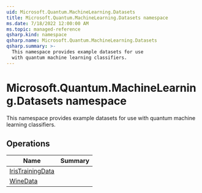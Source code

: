 ```yaml
---
uid: Microsoft.Quantum.MachineLearning.Datasets
title: Microsoft.Quantum.MachineLearning.Datasets namespace
ms.date: 7/18/2022 12:00:00 AM
ms.topic: managed-reference
qsharp.kind: namespace
qsharp.name: Microsoft.Quantum.MachineLearning.Datasets
qsharp.summary: >-
  This namespace provides example datasets for use
  with quantum machine learning classifiers.
---
```


# Microsoft.Quantum.MachineLearning.Datasets namespace

This namespace provides example datasets for use
with quantum machine learning classifiers.


<!-- summaries -->

## Operations

| Name | Summary |
|------|---------|
|[IrisTrainingData](xref:Microsoft.Quantum.MachineLearning.Datasets.IrisTrainingData) | |
|[WineData](xref:Microsoft.Quantum.MachineLearning.Datasets.WineData) | |


<!-- /summaries -->
